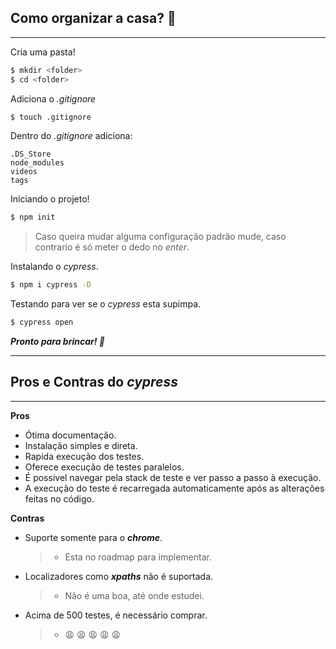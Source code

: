 ## Como organizar a casa? 🤔
***

Cria uma pasta!
```sh
$ mkdir <folder>
$ cd <folder>
```


Adiciona o *.gitignore*
```sh
$ touch .gitignore
```

Dentro do *.gitignore* adiciona:
```
.DS_Store
node_modules
videos
tags
```

Iniciando o projeto!
```sh
$ npm init
```
> Caso queira mudar alguma configuração padrão mude, caso contrario é só meter o dedo no *enter*.

Instalando o *cypress*.
```sh
$ npm i cypress -D
```

Testando para ver se o *cypress* esta supimpa.
```sh
$ cypress open 
```

***Pronto para brincar! 🚀***

***

## Pros e Contras do *cypress*
***

**Pros**
* Ótima documentação.
* Instalação simples e direta.
* Rapida execução dos testes.
* Oferece execução de testes paralelos.
* É possivel navegar pela stack de teste e ver passo a passo à execução.
* A execução do teste é recarregada automaticamente após as alterações feitas no código.

**Contras**
* Suporte somente para o ***chrome***.
  > - Esta no roadmap para implementar.

* Localizadores como ***xpaths*** não é suportada.
  > - Não é uma boa, até onde estudei.

* Acima de 500 testes, é necessário comprar.
  > - 😩 😩 😩 😩 😩
